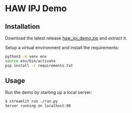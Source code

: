 # HAW IPJ Demo

## Installation

Download the latest release [haw_ipj_demo.zip](haw_ipj_demo.zip) and extract it.

Setup a virtual environment and install the requirements:

```bash
python3 -m venv env
source env/bin/activate
pip install -r requirements.txt
```

## Usage

Run the demo by starting up a local server:

```bash
$ streamlit run ./run.py
Server running on localhost:80
```

